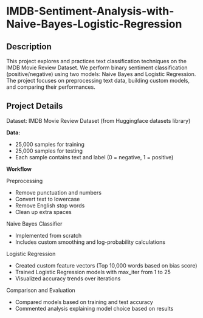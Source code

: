 # IMDB-Sentiment-Analysis-with-Naive-Bayes-Logistic-Regression

## Description
This project explores and practices text classification techniques on the IMDB Movie Review Dataset.
We perform binary sentiment classification (positive/negative) using two models: Naive Bayes and Logistic Regression.
The project focuses on preprocessing text data, building custom models, and comparing their performances.

## Project Details
Dataset: IMDB Movie Review Dataset (from Huggingface datasets library)

**Data:**
- 25,000 samples for training
- 25,000 samples for testing
- Each sample contains text and label (0 = negative, 1 = positive)

**Workflow**

Preprocessing
- Remove punctuation and numbers
- Convert text to lowercase
- Remove English stop words
- Clean up extra spaces

Naive Bayes Classifier
- Implemented from scratch
- Includes custom smoothing and log-probability calculations

Logistic Regression
- Created custom feature vectors (Top 10,000 words based on bias score)
- Trained Logistic Regression models with max_iter from 1 to 25
- Visualized accuracy trends over iterations

Comparison and Evaluation
- Compared models based on training and test accuracy
- Commented analysis explaining model choice based on results



